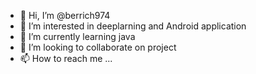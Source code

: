 - 👋 Hi, I’m @berrich974
- 👀 I’m interested in deeplarning and Android application
- 🌱 I’m currently learning java
- 💞️ I’m looking to collaborate on project
- 📫 How to reach me ...

<!---
berrich974/berrich974 is a ✨ special ✨ repository because its `README.md` (this file) appears on your GitHub profile.
You can click the Preview link to take a look at your changes.
--->

